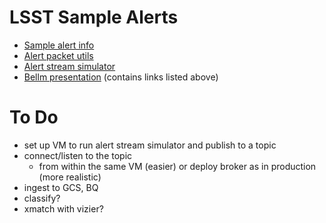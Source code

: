 # LSST Sample Alerts

- [Sample alert info](https://github.com/lsst-dm/sample_alert_info)
- [Alert packet utils](https://github.com/lsst/alert_packet)
- [Alert stream simulator](https://github.com/lsst-dm/alert-stream-simulator/)
- [Bellm presentation](https://project.lsst.org/meetings/rubin2020/sites/lsst.org.meetings.rubin2020/files/Bellm_Rubin_alerts_200813.pdf) (contains links listed above)


# To Do

- set up VM to run alert stream simulator and publish to a topic
- connect/listen to the topic
    - from within the same VM (easier) or deploy broker as in production (more realistic)
- ingest to GCS, BQ
- classify?
- xmatch with vizier?
